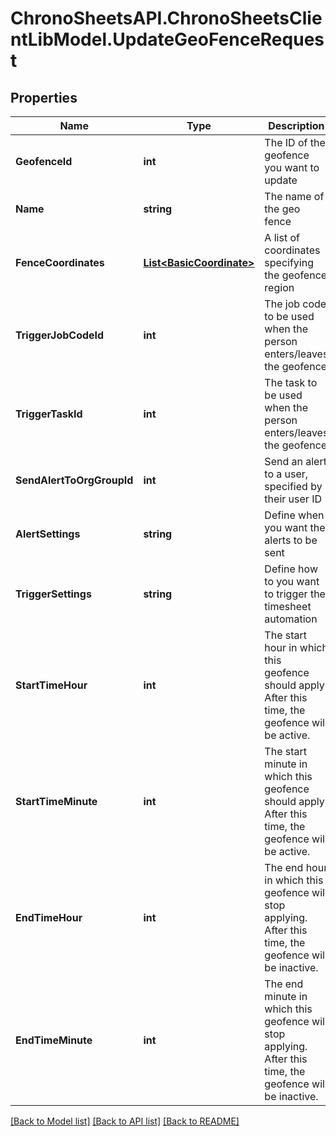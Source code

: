 
# ChronoSheetsAPI.ChronoSheetsClientLibModel.UpdateGeoFenceRequest

## Properties

Name | Type | Description | Notes
------------ | ------------- | ------------- | -------------
**GeofenceId** | **int** | The ID of the geofence you want to update | [optional] 
**Name** | **string** | The name of the geo fence | [optional] 
**FenceCoordinates** | [**List&lt;BasicCoordinate&gt;**](BasicCoordinate.md) | A list of coordinates specifying the geofence region | [optional] 
**TriggerJobCodeId** | **int** | The job code to be used when the person enters/leaves the geofence | [optional] 
**TriggerTaskId** | **int** | The task to be used when the person enters/leaves the geofence | [optional] 
**SendAlertToOrgGroupId** | **int** | Send an alert to a user, specified by their user ID | [optional] 
**AlertSettings** | **string** | Define when you want the alerts to be sent | [optional] 
**TriggerSettings** | **string** | Define how to you want to trigger the timesheet automation | [optional] 
**StartTimeHour** | **int** | The start hour in which this geofence should apply.  After this time, the geofence will be active. | [optional] 
**StartTimeMinute** | **int** | The start minute in which this geofence should apply.  After this time, the geofence will be active. | [optional] 
**EndTimeHour** | **int** | The end hour in which this geofence will stop applying.  After this time, the geofence will be inactive. | [optional] 
**EndTimeMinute** | **int** | The end minute in which this geofence will stop applying.  After this time, the geofence will be inactive. | [optional] 

[[Back to Model list]](../README.md#documentation-for-models)
[[Back to API list]](../README.md#documentation-for-api-endpoints)
[[Back to README]](../README.md)

